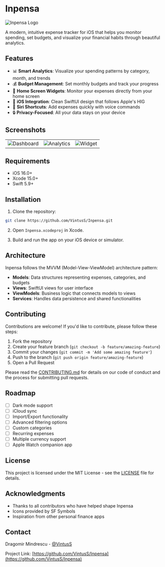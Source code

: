 # Inpensa

![Inpensa Logo](https://via.placeholder.com/150x150.png?text=Inpensa)

A modern, intuitive expense tracker for iOS that helps you monitor spending, set budgets, and visualize your financial habits through beautiful analytics.

## Features

- 📊 **Smart Analytics**: Visualize your spending patterns by category, month, and trends
- 💰 **Budget Management**: Set monthly budgets and track your progress
- 🔔 **Home Screen Widgets**: Monitor your expenses directly from your home screen
- 📱 **iOS Integration**: Clean SwiftUI design that follows Apple's HIG
- 🔄 **Siri Shortcuts**: Add expenses quickly with voice commands
- 🔒 **Privacy-Focused**: All your data stays on your device

## Screenshots

<table>
  <tr>
    <td><img src="https://via.placeholder.com/250x500.png?text=Dashboard" alt="Dashboard"></td>
    <td><img src="https://via.placeholder.com/250x500.png?text=Analytics" alt="Analytics"></td>
    <td><img src="https://via.placeholder.com/250x500.png?text=Widget" alt="Widget"></td>
  </tr>
</table>

## Requirements

- iOS 16.0+
- Xcode 15.0+
- Swift 5.9+

## Installation

1. Clone the repository:
```bash
git clone https://github.com/VintusS/Inpensa.git
```

2. Open `Inpensa.xcodeproj` in Xcode.

3. Build and run the app on your iOS device or simulator.

## Architecture

Inpensa follows the MVVM (Model-View-ViewModel) architecture pattern:

- **Models**: Data structures representing expenses, categories, and budgets
- **Views**: SwiftUI views for user interface
- **ViewModels**: Business logic that connects models to views
- **Services**: Handles data persistence and shared functionalities

## Contributing

Contributions are welcome! If you'd like to contribute, please follow these steps:

1. Fork the repository
2. Create your feature branch (`git checkout -b feature/amazing-feature`)
3. Commit your changes (`git commit -m 'Add some amazing feature'`)
4. Push to the branch (`git push origin feature/amazing-feature`)
5. Open a Pull Request

Please read the [CONTRIBUTING.md](CONTRIBUTING.md) for details on our code of conduct and the process for submitting pull requests.

## Roadmap

- [ ] Dark mode support
- [ ] iCloud sync
- [ ] Import/Export functionality
- [ ] Advanced filtering options
- [ ] Custom categories
- [ ] Recurring expenses
- [ ] Multiple currency support
- [ ] Apple Watch companion app

## License

This project is licensed under the MIT License - see the [LICENSE](LICENSE) file for details.

## Acknowledgments

- Thanks to all contributors who have helped shape Inpensa
- Icons provided by SF Symbols
- Inspiration from other personal finance apps

## Contact

Dragomir Mindrescu - [@VintusS](https://github.com/VintusS)

Project Link: [https://github.com/VintusS/Inpensa](https://github.com/VintusS/Inpensa) 